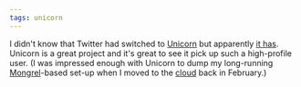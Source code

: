 ```yaml
---
tags: unicorn
---
```


I didn't know that Twitter had switched to [Unicorn](/wiki/Unicorn) but apparently [it has](http://engineering.twitter.com/2010/03/unicorn-power.html). Unicorn is a great project and it's great to see it pick up such a high-profile user. (I was impressed enough with Unicorn to dump my long-running [Mongrel](/wiki/Mongrel)-based set-up when I moved to the [cloud](/wiki/cloud) back in February.)
